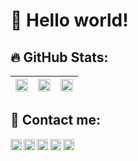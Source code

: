 
 
# 👋 Hello world!



## 🔥 GitHub Stats:

| <img src="https://github-readme-stats.vercel.app/api?username=zelhajou&show_icons=true&count_private=true&hide_border=true&theme=dark" align="center" style="width: 100%" /> | <img src="https://github-readme-streak-stats.herokuapp.com/?user=zelhajou&theme=default&hide_border=true&theme=dark" align="center" style="width: 100%" /> | <img src="https://github-readme-stats.vercel.app/api/top-langs/?username=zelhajou&layout=compact&hide_border=true&theme=dark" align="center" style="width: 100%" /> |
|:-:|:-:|:-:|


## 📩 Contact me:


 <a  href="mailto:zelhajou@gmail.com">
   <img align="left" alt="Gmail" width="18px" src="https://cdn.simpleicons.org/gmail/000/fff" />
 </a>
 <a href="https://www.linkedin.com/in/zelhajou/">
   <img align="left" alt="Linkedin" width="18px" src="https://cdn.simpleicons.org/linkedin/000/fff" />
 </a>
 <a href="https://twitter.com/aaaikrz">
   <img align="left" alt="Twitter" width="18px" src="https://cdn.simpleicons.org/x/000/fff" />
 </a>
 <a href="https://discord.com/users/aaaikrz">
   <img align="left" alt="Discord" width="18px" src="https://cdn.simpleicons.org/discord/000/fff" />
 </a>
 <a href="https://t.me/aaaikrz">
   <img align="left" alt="Telegram" width="18px" src="https://cdn.simpleicons.org/telegram/000/fff" />
 </a>
<br>
